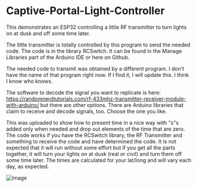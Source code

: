 # Captive-Portal-Light-Controller
This demonstrates an ESP32 controlling a little RF transmitter to turn lights on at dusk and off some time later.

The little transmitter is totally controlled by this program to send the needed code.  The code is in the library RCSwitch.  It can be found in the Manage Libraries part of the Arduino IDE or here on Github.

The needed code to transmit was obtained by a different program.  I don't have the name of that program right now.  If I find it, I will update this.  I think I know who knows.

The software to decode the signal you want to replicate is here: https://randomnerdtutorials.com/rf-433mhz-transmitter-receiver-module-with-arduino/ but there are other options.  There are Arduino libraries that claim to receive and decode signals, too.  Choose the one you like.

This was uploaded to show how to present time in a nice way with "s"s added only when needed and drop out elements of the time that are zero.  The code works if you have the RCSwitch library, the RF Transmitter
and something to receive the code and have determined the code.  It is not expected that it will run without some effort but if you get all the parts together, it will turn your lights on at dusk (real or civil)
and turn them off some time later.  The times are calculated for your lat/long and will vary each day, as expected.

![image](https://github.com/MikeyMoMo/Captive-Portal-Light-Controller/assets/15792417/c9dc552f-9849-4929-968b-3576c5b166e0)
